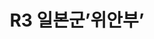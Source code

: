 ---
lastmod: 2021-11-12
title: R3 일본군’위안부’
weight: 3
type: page
components: 
  - "/img/R2-Scanned000016.jpg"
---